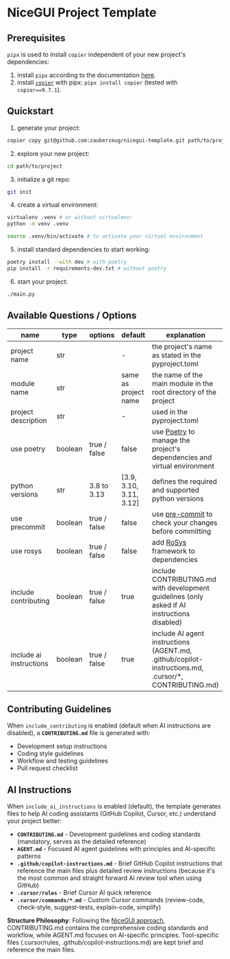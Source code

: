 # NiceGUI Project Template

## Prerequisites

`pipx` is used to install `copier` independent of your new project's dependencies:

1. install `pipx` according to the documentation [here](https://pipx.pypa.io/stable/).
2. install [`copier`](https://copier.readthedocs.io/en/stable/) with pipx: `pipx install copier` (tested with `copier==9.7.1`).

## Quickstart

1. generate your project:

```bash
copier copy git@github.com:zauberzeug/nicegui-template.git path/to/project
```

2. explore your new project:

```bash
cd path/to/project
```

3. initialize a git repo:

```bash
git init
```

4. create a virtual environment:

```bash
virtualenv .venv # or without virtualenv:
python -m venv .venv

source .venv/bin/activate # to activate your virtual environment
```

5. install standard dependencies to start working:

```bash
poetry install --with dev # with poetry
pip install -r requirements-dev.txt # without poetry
```

6. start your project:

```bash
./main.py
```

## Available Questions / Options

| name                    | type    | options      | default                 | explanation                                                                                            |
| ----------------------- | ------- | ------------ | ----------------------- | ------------------------------------------------------------------------------------------------------ |
| project name            | str     |              | -                       | the project's name as stated in the pyproject.toml                                                     |
| module name             | str     |              | same as project name    | the name of the main module in the root directory of the project                                       |
| project description     | str     |              | -                       | used in the pyproject.toml                                                                             |
| use poetry              | boolean | true / false | false                   | use [Poetry](https://python-poetry.org/) to manage the project's dependencies and virtual environment  |
| python versions         | str     | 3.8 to 3.13  | [3.9, 3.10, 3.11, 3.12] | defines the required and supported python versions                                                     |
| use precommit           | boolean | true / false | false                   | use [pre-commit](https://pre-commit.com/) to check your changes before committing                      |
| use rosys               | boolean | true / false | false                   | add [RoSys](https://github.com/zauberzeug/rosys) framework to dependencies                             |
| include contributing    | boolean | true / false | true                    | include CONTRIBUTING.md with development guidelines (only asked if AI instructions disabled)           |
| include ai instructions | boolean | true / false | true                    | include AI agent instructions (AGENT.md, .github/copilot-instructions.md, .cursor/\*, CONTRIBUTING.md) |

## Contributing Guidelines

When `include_contributing` is enabled (default when AI instructions are disabled), a **`CONTRIBUTING.md`** file is generated with:

- Development setup instructions
- Coding style guidelines
- Workflow and testing guidelines
- Pull request checklist

## AI Instructions

When `include_ai_instructions` is enabled (default), the template generates files to help AI coding assistants (GitHub Copilot, Cursor, etc.) understand your project better:

- **`CONTRIBUTING.md`** - Development guidelines and coding standards (mandatory, serves as the detailed reference)
- **`AGENT.md`** - Focused AI agent guidelines with principles and AI-specific patterns
- **`.github/copilot-instructions.md`** - Brief GitHub Copilot instructions that reference the main files plus detailed review instructions (because it's the most common and straight forward AI review tool when using GitHub)
- **`.cursor/rules`** - Brief Cursor AI quick reference
- **`.cursor/commands/*.md`** - Custom Cursor commands (review-code, check-style, suggest-tests, explain-code, simplify)

**Structure Philosophy**: Following the [NiceGUI approach](https://github.com/zauberzeug/nicegui/blob/main/AGENT.md), CONTRIBUTING.md contains the comprehensive coding standards and workflow, while AGENT.md focuses on AI-specific principles. Tool-specific files (.cursor/rules, .github/copilot-instructions.md) are kept brief and reference the main files.
